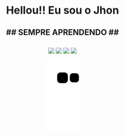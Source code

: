 #  <div align="center"> Hellou!! Eu sou o Jhon </div>
 ## <div align="center">  ## SEMPRE APRENDENDO ## </div> 

##

<div align="center">
  <a href="https://github.com/ojonathanpablo">
</div>

 
<div align="center"> 
  <a href="https://www.linkedin.com/in/jonathan-pablo-b99239241/" target="_blank"><img src="https://img.shields.io/badge/LinkedIn-0077B5?style=for-the-badge&logo=linkedin&logoColor=white" target="_blank"></a>
  <a href="https://www.instagram.com/odev_junior" target="_blank"><img src="https://img.shields.io/badge/-Instagram-%23E4405F?style=for-the-badge&logo=instagram&logoColor=white" target="_blank"></a>
 <a href="   " target="_blank"><img src="https://img.shields.io/badge/Discord-7289DA?style=for-the-badge&logo=discord&logoColor=white" target="_blank"></a> 
 <a href = "mailto:contact@jonathanpablo.com"><img src="https://img.shields.io/badge/-Gmail-%23333?style=for-the-badge&logo=gmail&logoColor=white" target="_blank"></a>
 
  ![Snake animation](https://github.com/rafaballerini/rafaballerini/blob/output/github-contribution-grid-snake.svg)
</div>
